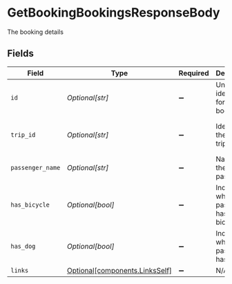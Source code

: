 # GetBookingBookingsResponseBody

The booking details


## Fields

| Field                                                                  | Type                                                                   | Required                                                               | Description                                                            | Example                                                                |
| ---------------------------------------------------------------------- | ---------------------------------------------------------------------- | ---------------------------------------------------------------------- | ---------------------------------------------------------------------- | ---------------------------------------------------------------------- |
| `id`                                                                   | *Optional[str]*                                                        | :heavy_minus_sign:                                                     | Unique identifier for the booking                                      | 3f3e3e1-c824-4d63-b37a-d8d698862f1d                                    |
| `trip_id`                                                              | *Optional[str]*                                                        | :heavy_minus_sign:                                                     | Identifier of the booked trip                                          | 4f4e4e1-c824-4d63-b37a-d8d698862f1d                                    |
| `passenger_name`                                                       | *Optional[str]*                                                        | :heavy_minus_sign:                                                     | Name of the passenger                                                  | John Doe                                                               |
| `has_bicycle`                                                          | *Optional[bool]*                                                       | :heavy_minus_sign:                                                     | Indicates whether the passenger has a bicycle.                         |                                                                        |
| `has_dog`                                                              | *Optional[bool]*                                                       | :heavy_minus_sign:                                                     | Indicates whether the passenger has a dog.                             |                                                                        |
| `links`                                                                | [Optional[components.LinksSelf]](../../models/components/linksself.md) | :heavy_minus_sign:                                                     | N/A                                                                    |                                                                        |